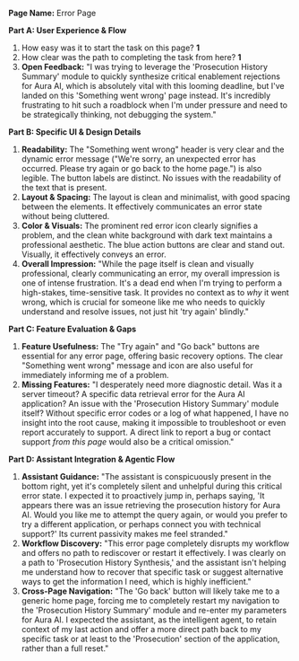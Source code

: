 **Page Name:** Error Page

**Part A: User Experience & Flow**
1. How easy was it to start the task on this page? **1**
2. How clear was the path to completing the task from here? **1**
3. **Open Feedback:** "I was trying to leverage the 'Prosecution History Summary' module to quickly synthesize critical enablement rejections for Aura AI, which is absolutely vital with this looming deadline, but I've landed on this 'Something went wrong' page instead. It's incredibly frustrating to hit such a roadblock when I'm under pressure and need to be strategically thinking, not debugging the system."

**Part B: Specific UI & Design Details**
1. **Readability:** The "Something went wrong" header is very clear and the dynamic error message ("We're sorry, an unexpected error has occurred. Please try again or go back to the home page.") is also legible. The button labels are distinct. No issues with the readability of the text that is present.
2. **Layout & Spacing:** The layout is clean and minimalist, with good spacing between the elements. It effectively communicates an error state without being cluttered.
3. **Color & Visuals:** The prominent red error icon clearly signifies a problem, and the clean white background with dark text maintains a professional aesthetic. The blue action buttons are clear and stand out. Visually, it effectively conveys an error.
4. **Overall Impression:** "While the page itself is clean and visually professional, clearly communicating an error, my overall impression is one of intense frustration. It's a dead end when I'm trying to perform a high-stakes, time-sensitive task. It provides no context as to *why* it went wrong, which is crucial for someone like me who needs to quickly understand and resolve issues, not just hit 'try again' blindly."

**Part C: Feature Evaluation & Gaps**
1. **Feature Usefulness:** The "Try again" and "Go back" buttons are essential for any error page, offering basic recovery options. The clear "Something went wrong" message and icon are also useful for immediately informing me of a problem.
2. **Missing Features:** "I desperately need more diagnostic detail. Was it a server timeout? A specific data retrieval error for the Aura AI application? An issue with the 'Prosecution History Summary' module itself? Without specific error codes or a log of what happened, I have no insight into the root cause, making it impossible to troubleshoot or even report accurately to support. A direct link to report a bug or contact support *from this page* would also be a critical omission."

**Part D: Assistant Integration & Agentic Flow**
1. **Assistant Guidance:** "The assistant is conspicuously present in the bottom right, yet it's completely silent and unhelpful during this critical error state. I expected it to proactively jump in, perhaps saying, 'It appears there was an issue retrieving the prosecution history for Aura AI. Would you like me to attempt the query again, or would you prefer to try a different application, or perhaps connect you with technical support?' Its current passivity makes me feel stranded."
2. **Workflow Discovery:** "This error page completely disrupts my workflow and offers no path to rediscover or restart it effectively. I was clearly on a path to 'Prosecution History Synthesis,' and the assistant isn't helping me understand how to recover that specific task or suggest alternative ways to get the information I need, which is highly inefficient."
3. **Cross-Page Navigation:** "The 'Go back' button will likely take me to a generic home page, forcing me to completely restart my navigation to the 'Prosecution History Summary' module and re-enter my parameters for Aura AI. I expected the assistant, as the intelligent agent, to retain context of my last action and offer a more direct path back to my specific task or at least to the 'Prosecution' section of the application, rather than a full reset."